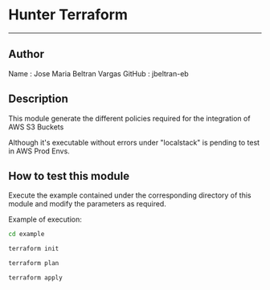 # Hunter Terraform
---

## Author 

Name   : Jose Maria Beltran Vargas
GitHub : jbeltran-eb

## Description

This module generate the different policies required for the integration 
of AWS S3 Buckets 

Although it's executable without errors under "localstack" is pending to test 
in AWS Prod Envs.

## How to test this module

Execute the example contained under the corresponding directory of this module and
modify the parameters as required.

Example of execution:

```zsh
cd example

terraform init

terraform plan

terraform apply
```

